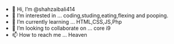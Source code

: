 - 👋 Hi, I’m @shahzaibali414
- 👀 I’m interested in ... coding,studing,eating,flexing and pooping.
- 🌱 I’m currently learning ... HTML,CSS,JS,Php
- 💞️ I’m looking to collaborate on ... core i9
- 📫 How to reach me ... Heaven 

<!---
shahzaibali414/shahzaibali414 is a ✨ special ✨ repository because its `README.md` (this file) appears on your GitHub profile.
You can click the Preview link to take a look at your changes.
--->
